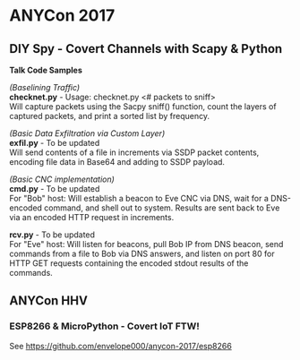 <h1>ANYCon 2017</h1>

<b><h2>DIY Spy - Covert Channels with Scapy & Python</h2></b>

<b>Talk Code Samples</b>

  <i>(Baselining Traffic)</i><br>
  <b>checknet.py</b> - Usage: checknet.py <# packets to sniff><br>
  Will capture packets using the Sacpy sniff() function, count the layers of captured packets, and print a sorted list by frequency.
  
  <i>(Basic Data Exfiltration via Custom Layer)</i><br>
  <b>exfil.py</b> - To be updated<br>
  Will send contents of a file in increments via SSDP packet contents, encoding file data in Base64 and adding to SSDP payload.
  
  <i>(Basic CNC implementation)</i><br>
  <b>cmd.py</b> - To be updated<br>
  For "Bob" host: Will establish a beacon to Eve CNC via DNS, wait for a DNS-encoded command, and shell out to system. Results are sent back to Eve via an encoded HTTP request in increments.
  
  <b>rcv.py</b> - To be updated<br>
  For "Eve" host: Will listen for beacons, pull Bob IP from DNS beacon, send commands from a file to Bob via DNS answers, and listen on port 80 for HTTP GET requests containing the encoded stdout results of the commands.

<h2>ANYCon HHV</h2>

<h3>ESP8266 & MicroPython - Covert IoT FTW!</h3>

See https://github.com/envelope000/anycon-2017/esp8266


